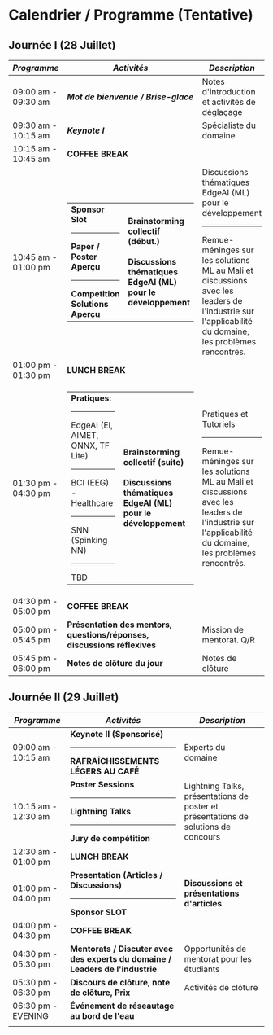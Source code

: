 # Calendrier / Programme (Tentative)

## Journée I (28 Juillet)

| ***Programme*** | ***Activités*** | ***Description*** |
|-----------------|-----------------|-------------------|
| 09:00 am - 09:30 am | ***Mot de bienvenue / Brise-glace*** | Notes d'introduction et activités de déglaçage |
| 09:30 am - 10:15 am | ***Keynote I*** | Spécialiste du domaine |
| 10:15 am - 10:45 am | **COFFEE BREAK** |
| 10:45 am - 01:00 pm | <table><tr><td>**Sponsor Slot**<hr>**Paper / Poster Aperçu**<hr>**Competition Solutions Aperçu**</td><td>**Brainstorming collectif (début.)**<br><br>**Discussions thématiques EdgeAI (ML) pour le développement**</td></tr></table>| Discussions thématiques EdgeAI (ML) pour le développement <hr> Remue-méninges sur les solutions ML au Mali et discussions avec les leaders de l'industrie sur l'applicabilité du domaine, les problèmes rencontrés. |
| 01:00 pm - 01:30 pm | **LUNCH BREAK**  |
| 01:30 pm -  04:30 pm | <table><tr><td>**Pratiques:** <hr>EdgeAI (EI, AIMET, ONNX, TF Lite)<hr>BCI (EEG) - Healthcare <hr>SNN (Spinking NN)<hr>TBD</td><td>**Brainstorming collectif (suite)**<br><br>**Discussions thématiques EdgeAI (ML) pour le développement**</td></tr> </table> | Pratiques et Tutoriels <hr> Remue-méninges sur les solutions ML au Mali et discussions avec les leaders de l'industrie sur l'applicabilité du domaine, les problèmes rencontrés. |
| 04:30 pm - 05:00 pm | **COFFEE BREAK** |
| 05:00 pm - 05:45 pm | **Présentation des mentors, questions/réponses, discussions réflexives** | Mission de mentorat. Q/R |
| 05:45 pm - 06:00 pm | **Notes de clôture du jour** | Notes de clôture |

## Journée II (29 Juillet)

| ***Programme*** | ***Activités*** | ***Description*** |
|-----------------|-----------------|-------------------|
| 09:00 am - 10:15 am | **Keynote II (Sponsorisé)** <hr> **RAFRAÎCHISSEMENTS LÉGERS AU CAFÉ** | Experts du domaine |
| 10:15 am - 12:30 am | **Poster Sessions**<hr> **Lightning Talks** <hr> **Jury de compétition** | Lightning Talks, présentations de poster et présentations de solutions de concours |
| 12:30 am - 01:00 pm | **LUNCH BREAK**  |
| 01:00 pm - 04:00 pm | **Presentation (Articles / Discussions)** <hr> **Sponsor SLOT** | **Discussions et présentations d'articles** |
| 04:00 pm - 04:30 pm | **COFFEE BREAK** |
| 04:30 pm - 05:30 pm | **Mentorats / Discuter avec des experts du domaine / Leaders de l'industrie** | Opportunités de mentorat pour les étudiants |
| 05:30 pm - 06:30 pm | **Discours de clôture, note de clôture, Prix** | Activités de clôture |
|06:30 pm - EVENING | **Événement de réseautage au bord de l'eau** | |
||
